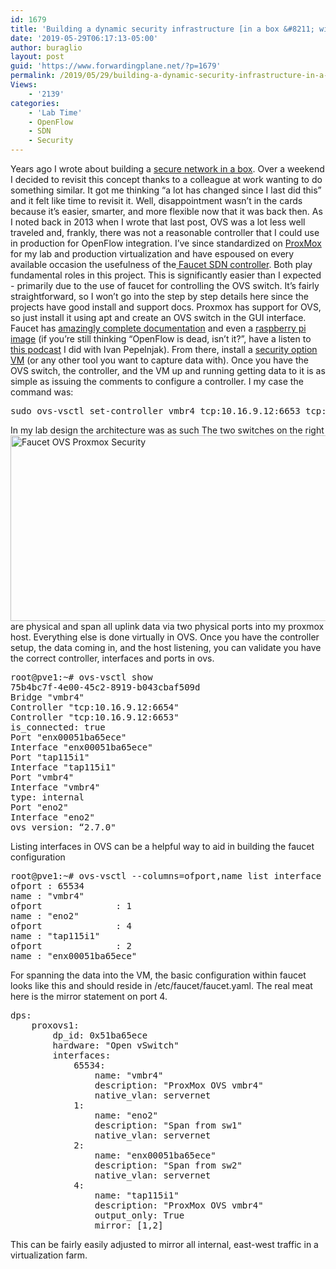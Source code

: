 ```yaml
---
id: 1679
title: 'Building a dynamic security infrastructure [in a box &#8211; with SDN]'
date: '2019-05-29T06:17:13-05:00'
author: buraglio
layout: post
guid: 'https://www.forwardingplane.net/?p=1679'
permalink: /2019/05/29/building-a-dynamic-security-infrastructure-in-a-box-with-sdn/
Views:
    - '2139'
categories:
    - 'Lab Time'
    - OpenFlow
    - SDN
    - Security
---
```


Years ago I wrote about building a <a href="https://www.forwardingplane.net/2013/07/building-a-secured-network-in-a-box/">secure network in a box</a>. Over a weekend I decided to revisit this concept thanks to a colleague at work wanting to do something similar. It got me thinking “a lot has changed since I last did this” and it felt like time to revisit it. Well, disappointment wasn’t in the cards because it’s easier, smarter, and more flexible now that it was back then. As I noted back in 2013 when I wrote that last post, OVS was a lot less well traveled and, frankly, there was not a reasonable controller that I could use in production for OpenFlow integration. I’ve since standardized on <a href="https://www.proxmox.com/en/">ProxMox</a> for my lab and production virtualization and have espoused on every available occasion the usefulness of the<a href="https://www.faucet.nz"> Faucet SDN controller</a>. Both play fundamental roles in this project. This is significantly easier than I expected - primarily due to the use of faucet for controlling the OVS switch. It’s fairly straightforward, so I won’t go into the step by step details here since the projects have good install and support docs. Proxmox has support for OVS, so just install it using apt and create an OVS switch in the GUI interface. Faucet has <a href="https://docs.faucet.nz/en/latest/">amazingly complete documentation</a> and even a <a href="https://docs.faucet.nz/en/latest/installation.html#installing-on-raspberry-pi">raspberry pi image</a> (if you’re still thinking “OpenFlow is dead, isn’t it?”, have a listen to <a href="https://blog.ipspace.net/2019/04/using-faucet-to-build-sc18-network-with.html">this podcast</a> I did with Ivan Pepelnjak). From there, install a <a href="https://securityonion.net/">security option VM</a> (or any other tool you want to capture data with). Once you have the OVS switch, the controller, and the VM up and running getting data to it is as simple as issuing the comments to configure a controller. I my case the command was:
<pre>sudo ovs-vsctl set-controller vmbr4 tcp:10.16.9.12:6653 tcp:10.16.9.12:6654</pre>
In my lab design the architecture was as such
<img style="float: left;" title="Faucet OVS Proxmox Security.jpg" src="https://www.forwardingplane.net/wp-content/uploads/2019/05/Faucet-OVS-Proxmox-Security.jpg" alt="Faucet OVS Proxmox Security" width="598" height="297" border="0" />
The two switches on the right are physical and span all uplink data via two physical ports into my proxmox host. Everything else is done virtually in OVS. Once you have the controller setup, the data coming in, and the host listening, you can validate you have the correct controller, interfaces and ports in ovs.
<pre>root@pve1:~# ovs-vsctl show
75b4bc7f-4e00-45c2-8919-b043cbaf509d
Bridge "vmbr4"
Controller "tcp:10.16.9.12:6654"
Controller "tcp:10.16.9.12:6653"
is_connected: true
Port "enx00051ba65ece"
Interface "enx00051ba65ece"
Port "tap115i1"
Interface "tap115i1"
Port "vmbr4"
Interface "vmbr4"
type: internal
Port "eno2"
Interface "eno2"
ovs_version: “2.7.0"</pre>
Listing interfaces in OVS can be a helpful way to aid in building the faucet configuration
<pre>root@pve1:~# ovs-vsctl --columns=ofport,name list interface
ofport : 65534
name : "vmbr4"
ofport              : 1
name : "eno2"
ofport              : 4
name : "tap115i1"
ofport              : 2
name : "enx00051ba65ece"</pre>
For spanning the data into the VM, the basic configuration within faucet looks like this and should reside in /etc/faucet/faucet.yaml. The real meat here is the mirror statement on port 4.
<pre>dps:
    proxovs1:
        dp_id: 0x51ba65ece
        hardware: "Open vSwitch"
        interfaces:
            65534:
                name: "vmbr4"
                description: "ProxMox OVS vmbr4"
                native_vlan: servernet
            1:
                name: "eno2"
                description: "Span from sw1"
                native_vlan: servernet
            2:
                name: "enx00051ba65ece"
                description: "Span from sw2"
                native_vlan: servernet
            4:
                name: "tap115i1"
                description: "ProxMox OVS vmbr4"
                output_only: True
                mirror: [1,2]</pre>
This can be fairly easily adjusted to mirror all internal, east-west traffic in a virtualization farm.